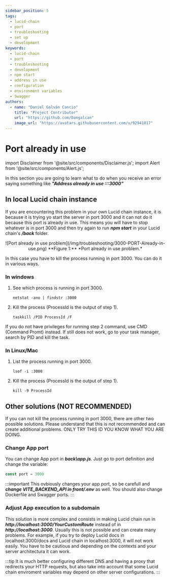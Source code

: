 ```yaml
---
sidebar_position: 5
tags: 
  - lucid-chain
  - port
  - troubleshooting
  - set up
  - development
keywords:
  - lucid-chain
  - port
  - troubleshooting
  - development
  - npm start
  - address in use
  - configuration
  - environment variables
  - Swagger
authors: 
  - name: "Daniel Galván Cancio"
    title: "Project Contributor"
    url: "https://github.com/Dangalcan"
    image_url: "https://avatars.githubusercontent.com/u/92941017"
---
```


# Port already in use

import Disclaimer from '@site/src/components/Disclaimer.js';
import Alert from '@site/src/components/Alert.js';

In this section you are going to learn what to do when you receive an error saying something like ***"Address already in use :::3000"***

## In local Lucid chain instance

If you are encountering this problem in your own Lucid chain instance, it is because it is trying yo start the server in port 3000 and it can not do it because this port is already in use. This means you will have to stop whatever is in port 3000 and then try again to run ***npm start*** in your Lucid chain's ***/back*** folder.

<div align="center">
![Port already in use problem](/img/troubleshooting/3000-PORT-Already-in-use.png)  
**Figure 1:** *Port already in use problem.*
</div>

In this case you have to kill the process running in port 3000. You can do it in various ways.

### In windows

1. See which process is running in port 3000.

    ```bin/bash
    netstat -ano | findstr :3000
    ```

2. Kill the process (ProcessId is the output of step 1).

    ```bin/bash
    taskkill /PID ProcessId /F
    ```

<Disclaimer>
If you do not have privileges for running step 2 command, use CMD (Command Promt) instead. If still does not work, go to your task manager, search by PID and kill the task.
</Disclaimer>

### In Linux/Mac

1. List the process running in port 3000.

    ```bin/bash
    lsof -i :3000
    ```

2. Kill the process (ProcessId is the output of step 1).

    ```bin/bash
    kill -9 ProcessId
    ```

## Other solutions (NOT RECOMMENDED)

If you can not kill the process running in port 3000, there are other two possible solutions. Please understand that this is not recommended and can create additional problems. ONLY TRY THIS ID YOU KNOW WHAT YOU ARE DOING.

### Change App port

You can change App port in ***back\app.js***. Just go to port definition and change the variable:

```js
const port = 3000
```

:::important
This ovbiously changes your app port, so be carefull and ***change VITE_BACKEND_API in front/.env*** as well. You should also change Dockerfile and Swagger ports.
:::

### Adjust App execution to a subdomain

This solution is more complex and consists in making Lucid chain run in ***http://localhost:3000/YourCustomRoute*** instead of in ***http://localhost:3000***. Usually this is not possible and can create many problems. For example, if you try to deploy Lucid docs in localhost:3000/docs and Lucid chain in localhost:3000, it will not work easily. You have to be cautious and depending on the contexts and your server architectura it can work.

:::tip
It is much better configuring different DNS and having a proxy that redirects your HTTP requests, but also take into account that some Lucid chain enviroment variables may depend on other server configurations.
:::
